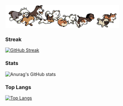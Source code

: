 ![](./dog_running.gif)
### Streak
[![GitHub Streak](https://streak-stats.demolab.com?user=DarkAlessa&theme=dark)](https://git.io/streak-stats)
### Stats
![Anurag's GitHub stats](https://github-readme-stats.vercel.app/api?username=DarkAlessa&theme=gruvbox&show_icons=true)
### Top Langs
[![Top Langs](https://github-readme-stats.vercel.app/api/top-langs/?username=DarkAlessa)](https://github.com/anuraghazra/github-readme-stats)
